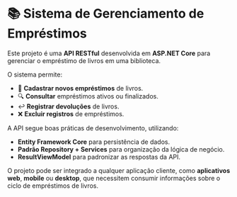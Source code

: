 # 📚 Sistema de Gerenciamento de Empréstimos

Este projeto é uma **API RESTful** desenvolvida em **ASP.NET Core** para gerenciar o empréstimo de livros em uma biblioteca.

O sistema permite:

* 📖 **Cadastrar novos empréstimos** de livros.
* 🔍 **Consultar** empréstimos ativos ou finalizados.
* ↩️ **Registrar devoluções** de livros.
* ❌ **Excluir registros** de empréstimos.

A API segue boas práticas de desenvolvimento, utilizando:

* **Entity Framework Core** para persistência de dados.
* **Padrão Repository + Services** para organização da lógica de negócio.
* **ResultViewModel** para padronizar as respostas da API.

O projeto pode ser integrado a qualquer aplicação cliente, como **aplicativos web**, **mobile** ou **desktop**, que necessitem consumir informações sobre o ciclo de empréstimos de livros.
